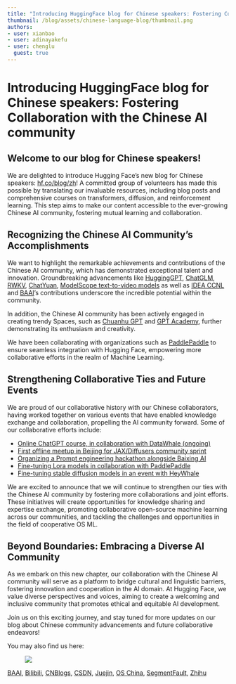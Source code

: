 ```yaml
---
title: "Introducing HuggingFace blog for Chinese speakers: Fostering Collaboration with the Chinese AI community"
thumbnail: /blog/assets/chinese-language-blog/thumbnail.png
authors:
- user: xianbao
- user: adinayakefu
- user: chenglu
  guest: true
---
```


<h1>Introducing HuggingFace blog for Chinese speakers: Fostering Collaboration with the Chinese AI community</h1>

<!-- {blog_metadata} -->
<!-- {authors} -->

## Welcome to our blog for Chinese speakers!

We are delighted to introduce Hugging Face’s new blog for Chinese speakers: [hf.co/blog/zh](https://huggingface.co/blog/zh)! A committed group of volunteers has made this possible by translating our invaluable resources, including blog posts and comprehensive courses on transformers, diffusion, and reinforcement learning. This step aims to make our content accessible to the ever-growing Chinese AI community, fostering mutual learning and collaboration.

## Recognizing the Chinese AI Community’s Accomplishments

We want to highlight the remarkable achievements and contributions of the Chinese AI community, which has demonstrated exceptional talent and innovation. Groundbreaking advancements like [HuggingGPT](https://huggingface.co/spaces/microsoft/HuggingGPT),  [ChatGLM](https://huggingface.co/THUDM/chatglm-6b), [RWKV](https://huggingface.co/spaces/BlinkDL/Raven-RWKV-7B), [ChatYuan](https://huggingface.co/spaces/ClueAI/ChatYuan-large-v2), [ModelScope text-to-video models](https://huggingface.co/spaces/damo-vilab/modelscope-text-to-video-synthesis) as well as [IDEA CCNL](https://huggingface.co/IDEA-CCNL) and [BAAI](https://huggingface.co/BAAI)’s contributions underscore the incredible potential within the community.

In addition, the Chinese AI community has been actively engaged in creating trendy Spaces, such as [Chuanhu GPT](https://huggingface.co/spaces/jdczlx/ChatGPT-chuanhu) and [GPT Academy](https://huggingface.co/spaces/qingxu98/gpt-academic), further demonstrating its enthusiasm and creativity.

We have been collaborating with organizations such as [PaddlePaddle](https://huggingface.co/blog/paddlepaddle) to ensure seamless integration with Hugging Face, empowering more collaborative efforts in the realm of Machine Learning.

## Strengthening Collaborative Ties and Future Events

We are proud of our collaborative history with our Chinese collaborators, having worked together on various events that have enabled knowledge exchange and collaboration, propelling the AI community forward. Some of our collaborative efforts include:

- [Online ChatGPT course, in collaboration with DataWhale (ongoing)](https://mp.weixin.qq.com/s/byR2n-5QJmy34Jq0W3ECDg)
- [First offline meetup in Beijing for JAX/Diffusers community sprint](https://twitter.com/huggingface/status/1648986159580876800)
- [Organizing a Prompt engineering hackathon alongside Baixing AI](https://mp.weixin.qq.com/s/M5vjicNG1uBdCQzQtQU9yw)
- [Fine-tuning Lora models in collaboration with PaddlePaddle](https://aistudio.baidu.com/aistudio/competition/detail/860/0/introduction)
- [Fine-tuning stable diffusion models in an event with HeyWhale](https://www.heywhale.com/home/competition/63bbfb98de6c0e9cdb0d9dd5)

We are excited to announce that we will continue to strengthen our ties with the Chinese AI community by fostering more collaborations and joint efforts. These initiatives will create opportunities for knowledge sharing and expertise exchange, promoting collaborative open-source machine learning across our communities, and tackling the challenges and opportunities in the field of cooperative OS ML.

## Beyond Boundaries: Embracing a Diverse AI Community

As we embark on this new chapter, our collaboration with the Chinese AI community will serve as a platform to bridge cultural and linguistic barriers, fostering innovation and cooperation in the AI domain. At Hugging Face, we value diverse perspectives and voices, aiming to create a welcoming and inclusive community that promotes ethical and equitable AI development.

Join us on this exciting journey, and stay tuned for more updates on our blog about Chinese community advancements and future collaborative endeavors!


You may also find us here: 

<figure class="image text-center">
  <img src="https://huggingface.co/datasets/huggingface/documentation-images/resolve/main/blog/chinese-language-blog/wechat.jpg">
</figure> 


[BAAI](https://hub.baai.ac.cn/users/45017), [Bilibili](https://space.bilibili.com/1740664937/), [CNBlogs](https://www.cnblogs.com/huggingface), [CSDN](https://huggingface.blog.csdn.net/), [Juejin](https://juejin.cn/user/611789528634712), [OS China](https://my.oschina.net/HuggingFace), [SegmentFault](https://segmentfault.com/u/huggingface), [Zhihu](https://www.zhihu.com/org/huggingface)

